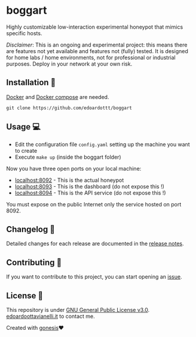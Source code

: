 # boggart
Highly customizable low-interaction experimental honeypot that mimics specific hosts.

*Disclaimer*: This is an ongoing and experimental project: this means there are features not yet available and features not (fully) tested. It is designed for home labs / home environments, not for professional or industrial purposes. Deploy in your network at your own risk.

Installation 📡
-------

[Docker](https://docs.docker.com/get-docker/) and [Docker compose](https://docs.docker.com/compose/install/) are needed.

```
git clone https://github.com/edoardottt/boggart
```

Usage 💻
-------

- Edit the configuration file `config.yaml` setting up the machine you want to create
- Execute `make up` (inside the boggart folder)

Now you have three open ports on your local machine:
  - [localhost:8092](http://localhost:8092/) - This is the actual honeypot
  - [localhost:8093](http://localhost:8093/) - This is the dashboard (do not expose this !)
  - [localhost:8094](http://localhost:8094/) - This is the API service (do not expose this !)
  
You must expose on the public Internet only the service hosted on port 8092.

Changelog 📌
-------
Detailed changes for each release are documented in the [release notes](https://github.com/edoardottt/boggart/releases).

Contributing 🤝
------
If you want to contribute to this project, you can start opening an [issue](https://github.com/edoardottt/boggart/issues).

License 📝
-------
This repository is under [GNU General Public License v3.0](https://github.com/edoardottt/boggart/blob/main/LICENSE).  
[edoardoottavianelli.it](https://www.edoardoottavianelli.it) to contact me.

Created with [gonesis](https://github.com/edoardottt/gonesis)❤️
